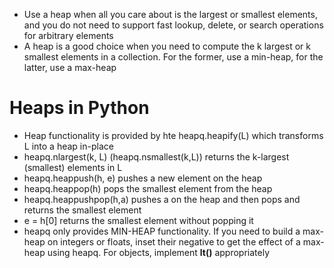 * Use a heap when all you care about is the largest or smallest elements, and you do not need to support fast lookup, delete, or search operations for arbitrary elements
* A heap is a good choice when you need to compute the k largest or k smallest elements in a collection.  For the former, use a min-heap, for the latter, use a max-heap

Heaps in Python
===============

* Heap functionality is provided by hte heapq.heapify(L) which transforms L into a heap in-place
* heapq.nlargest(k, L) (heapq.nsmallest(k,L)) returns the k-largest (smallest) elements in L
* heapq.heappush(h, e) pushes a new element on the heap
* heapq.heappop(h) pops the smallest element from the heap
* heapq.heappushpop(h,a) pushes a on the heap and then pops and returns the smallest element
* e = h[0] returns the smallest element without popping it
* heapq only provides MIN-HEAP functionality.  If you need to build a max-heap on integers or floats, inset their negative to get the effect of a max-heap using heapq.  For objects, implement __lt()__ appropriately 